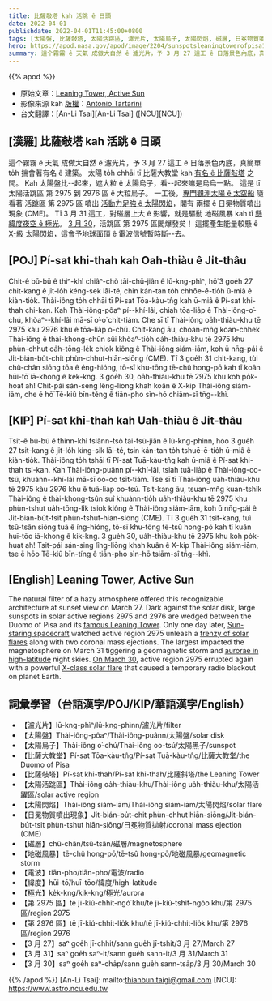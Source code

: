 ```yaml
---
title: 比薩敧塔 kah 活跳 ê 日頭
date: 2022-04-01
publishdate: 2022-04-01T11:45:00+0800
tags: [太陽盤, 比薩敧塔, 太陽活跳區, 濾光片, 太陽烏子, 太陽閃焰, 磁層, 日冕物質噴出現象, CME, 電波, X-級太陽閃焰, 緯度, 極光]
hero: https://apod.nasa.gov/apod/image/2204/sunspotsleaningtowerofpisa1024.jpg
summary: 這个霧霧 ê 天氣 成做大自然 ê 濾光片，予 3 月 27 這工 ê 日落景色內底，真簡單 to̍h 揣會著有名 ê 建築。
---
```


{{% apod %}}

- 原始文章：[Leaning Tower, Active Sun](https://apod.nasa.gov/apod/ap220401.html)
- 影像來源 kah [版權][copyright]：[Antonio Tartarini](giabar5insta@gmail.com)
- 台文翻譯：[An-Li Tsai][An-Li Tsai] ([NCU][NCU])

## [漢羅] 比薩敧塔 kah 活跳 ê 日頭
這个霧霧 ê 天氣 成做大自然 ê 濾光片，予 3 月 27 這工 ê 日落景色內底，真簡單 to̍h 揣會著有名 ê 建築。
太陽 to̍h chhāi tī 比薩大教堂 kah [有名 ê 比薩敧塔][famous Leaning Tower] 之間。
Kah 太陽盤比--起來，遮大粒 ê 太陽烏子，看--起來嘛是烏烏一點。
這是 tī 太陽活跳區 第 2975 到 2976 區 ê 大粒烏子。
一工後，[專門觀測太陽 ê 太空船][Sun-staring spacecraft] 隨看著 活跳區 第 2975 區 噴出 [活動力足強 ê 太陽閃焰][frenzy of solar flares]，閣有 兩擺 ê 日冕物質噴出現象 (CME)。
Tī 3 月 31 這工，對磁層上大 ê 影響，就是驅動 地磁風暴 kah tī [懸緯度夜空 ê 極光][aurorae in high-latitude]。
[3 月 30][On March 30]，活跳區 第 2975 區閣爆發矣！
這擺產生能量較懸 ê [X-級 太陽閃焰][X-class solar flare]，這會予地球面頂 ê 電波信號暫時斷--去。


## [POJ] Pí-sat khi-thah kah Oah-thiàu ê Ji̍t-thâu
Chit-ê bū-bū ê thiⁿ-khì chiâⁿ-chò tāi-chū-jiân ê lū-kng-phìⁿ, hō͘ 3 goe̍h 27 chit-kang ê ji̍t-lo̍h kéng-sek lāi-té, chin kán-tan to̍h chhōe-ē-tio̍h ū-miâ ê kiàn-tio̍k.
Thài-iông to̍h chhāi tī Pí-sat Tōa-kàu-tn̂g kah ū-miâ ê Pí-sat khi-thah chi-kan.
Kah Thài-iông-pôaⁿ pí--khí-lâi, chiah tōa-lia̍p ê Thài-iông-o͘-chú, khòaⁿ--khí-lâi mā-sī o͘-o͘ chi̍t-tiám.
Che sī tī Thài-iông oa̍h-thiàu-khu tē 2975 kàu 2976 khu ê tōa-lia̍p o͘-chú.
Chi̍t-kang āu, choan-mn̂g koan-chhek Thài-iông ê thài-khong-chûn sûi khòaⁿ-tio̍h oa̍h-thiàu-khu tē 2975 khu phùn-chhut oa̍h-tōng-le̍k chiok kiông ê Thài-iông siám-iām, koh ū nn̄g-pái ê Ji̍t-bián-bu̍t-chit phùn-chhut-hiān-siōng (CME).
Tī 3 goe̍h 31 chit-kang, tùi chû-chân siōng tōa ê éng-hióng, tō-sī khu-tōng tē-chû hong-pō kah tī koân hūi-tō͘ iā-khong ê ke̍k-kng.
3 goe̍h 30, oa̍h-thiàu-khu tē 2975 khu koh po̍k-hoat ah!
Chit-pái sán-seng lêng-liōng khah koân ê X-kip Thài-iông siám-iām, che ē hō͘ Tē-kiû bīn-téng ê tiān-pho sìn-hō chiām-sî tn̄g--khì.

## [KIP] Pí-sat khi-thah kah Uah-thiàu ê Ji̍t-thâu
Tsit-ê bū-bū ê thinn-khì tsiânn-tsò tāi-tsū-jiân ê lū-kng-phìnn, hōo 3 gue̍h 27 tsit-kang ê ji̍t-lo̍h kíng-sik lāi-té, tsin kán-tan to̍h tshuē-ē-tio̍h ū-miâ ê kiàn-tio̍k.
Thài-iông to̍h tshāi tī Pí-sat Tuā-kàu-tn̂g kah ū-miâ ê Pí-sat khi-thah tsi-kan.
Kah Thài-iông-puânn pí--khí-lâi, tsiah tuā-lia̍p ê Thài-iông-oo-tsú, khuànn--khí-lâi mā-sī oo-oo tsi̍t-tiám.
Tse sī tī Thài-iông ua̍h-thiàu-khu tē 2975 kàu 2976 khu ê tuā-lia̍p oo-tsú.
Tsi̍t-kang āu, tsuan-mn̂g kuan-tshik Thài-iông ê thài-khong-tsûn suî khuànn-tio̍h ua̍h-thiàu-khu tē 2975 khu phùn-tshut ua̍h-tōng-li̍k tsiok kiông ê Thài-iông siám-iām, koh ū nn̄g-pái ê Ji̍t-bián-bu̍t-tsit phùn-tshut-hiān-siōng (CME).
Tī 3 gue̍h 31 tsit-kang, tuì tsû-tsân siōng tuā ê íng-hióng, tō-sī khu-tōng tē-tsû hong-pō kah tī kuân huī-tōo iā-khong ê ki̍k-kng.
3 gue̍h 30, ua̍h-thiàu-khu tē 2975 khu koh po̍k-huat ah!
Tsit-pái sán-sing lîng-liōng khah kuân ê X-kip Thài-iông siám-iām, tse ē hōo Tē-kiû bīn-tíng ê tiān-pho sìn-hō tsiām-sî tn̄g--khì.

## [English] Leaning Tower, Active Sun
The natural filter of a hazy atmosphere offered this recognizable architecture at sunset view on March 27.
Dark against the solar disk, large sunspots in solar active regions 2975 and 2976 are wedged between the Duomo of Pisa and its [famous Leaning Tower][famous Leaning Tower].
Only one day later, [Sun-staring spacecraft][Sun-staring spacecraft] watched active region 2975 unleash a [frenzy of solar flares][frenzy of solar flares] along with two coronal mass ejections.
The largest impacted the magnetosphere on March 31 tiggering a geomagnetic storm and [aurorae in high-latitude][aurorae in high-latitude] night skies.
[On March 30][On March 30], active region 2975 errupted again with a powerful [X-class solar flare][X-class solar flare] that caused a temporary radio blackout on planet Earth.

## 詞彙學習（台語漢字/POJ/KIP/華語漢字/English）
- 【濾光片】lū-kng-phìⁿ/lū-kng-phìnn/濾光片/filter
- 【太陽盤】Thài-iông-pôaⁿ/Thài-iông-puânn/太陽盤/solar disk
- 【太陽烏子】Thài-iông o͘-chú/Thài-iông oo-tsú/太陽黑子/sunspot
- 【比薩大教堂】Pí-sat Tōa-kàu-tn̂g/Pí-sat Tuā-kàu-tn̂g/比薩大教堂/the Duomo of Pisa
- 【比薩敧塔】Pí-sat khi-thah/Pí-sat khi-thah/比薩斜塔/the Leaning Tower
- 【太陽活跳區】Thài-iông oa̍h-thiàu-khu/Thài-iông ua̍h-thiàu-khu/太陽活躍區/solar active region
- 【太陽閃焰】Thài-iông siám-iām/Thài-iông siám-iām/太陽閃焰/solar flare
- 【日冕物質噴出現象】Ji̍t-bián-bu̍t-chit phùn-chhut hiān-siōng/Ji̍t-bián-bu̍t-tsit phùn-tshut hiān-siōng/日冕物質拋射/coronal mass ejection (CME)
- 【磁層】chû-chân/tsû-tsân/磁層/magnetosphere
- 【地磁風暴】tē-chû hong-pō/tē-tsû hong-pō/地磁風暴/geomagnetic storm
- 【電波】tiān-pho/tiān-pho/電波/radio
- 【緯度】hūi-tō͘/huī-tōo/緯度/high-latitude
- 【極光】ke̍k-kng/ki̍k-kng/極光/aurora
- 【第 2975 區】tē jī-kiú-chhit-ngó͘ khu/tē jī-kiú-tshit-ngóo khu/第 2975 區/region 2975
- 【第 2976 區】tē jī-kiú-chhit-lio̍k khu/tē jī-kiú-chhit-lio̍k khu/第 2976 區/region 2976
- 【3 月 27】saⁿ goe̍h jī-chhit/sann gue̍h jī-tshit/3 月 27/March 27
- 【3 月 31】saⁿ goe̍h saⁿ-it/sann gue̍h sann-it/3 月 31/March 31
- 【3 月 30】saⁿ goe̍h saⁿ-cha̍p/sann gue̍h sann-tsa̍p/3 月 30/March 30

{{% /apod %}}
[An-Li Tsai]: mailto:thianbun.taigi@gmail.com
[NCU]: https://www.astro.ncu.edu.tw

[copyright]: https://apod.nasa.gov/apod/fap/lib/about_apod.html#srapply

[famous Leaning Tower]:https://en.wikipedia.org/wiki/Galileo%27s_Leaning_Tower_of_Pisa_experiment
[Sun-staring spacecraft]:https://soho.nascom.nasa.gov/data/realtime/realtime-update.html
[frenzy of solar flares]:https://spaceweatherarchive.com/2022/03/30/a-cannibal-cme-is-approaching-earth/
[aurorae in high-latitude]:https://spaceweathergallery.com/aurora_gallery.html
[On March 30]:https://twitter.com/TheSunToday/status/1509226327186026496/photo/2
[X-class solar flare]:https://www.swpc.noaa.gov/products/goes-x-ray-flux
